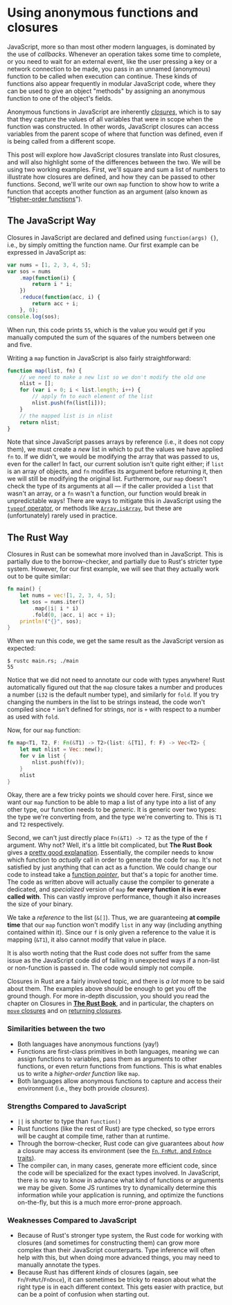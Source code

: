 # Using anonymous functions and closures

JavaScript, more so than most other modern languages, is dominated by
the use of *callbacks*. Whenever an operation takes some time to
complete, or you need to wait for an external event, like the user
pressing a key or a network connection to be made, you pass in an
unnamed (anonymous) function to be called when execution can continue.
These kinds of functions also appear frequently in modular JavaScript
code, where they can be used to give an object "methods" by assigning an
anonymous function to one of the object's fields.

Anonymous functions in JavaScript are inherently
[*closures*](https://en.wikipedia.org/wiki/Closure_%28computer_programming%29),
which is to say that they capture the values of all variables that were
in scope when the function was constructed. In other words, JavaScript
closures can access variables from the parent scope of where that
function was defined, even if is being called from a different scope.

This post will explore how JavaScript closures translate into Rust
closures, and will also highlight some of the differences between the
two. We will be using two working examples. First, we'll square and sum
a list of numbers to illustrate how closures are defined, and how they
can be passed to other functions. Second, we'll write our own `map`
function to show how to write a function that accepts another function
as an argument (also known as "[Higher-order
functions](https://en.wikipedia.org/wiki/Higher-order_function)").

## The JavaScript Way

Closures in JavaScript are declared and defined using `function(args) {}`,
i.e., by simply omitting the function name. Our first example can be
expressed in JavaScript as:

```javascript
var nums = [1, 2, 3, 4, 5];
var sos = nums
	.map(function(i) {
		return i * i;
	})
	.reduce(function(acc, i) {
		return acc + i;
	}, 0);
console.log(sos);
```

When run, this code prints `55`, which is the value you would get if you
manually computed the sum of the squares of the numbers between one and
five.

Writing a `map` function in JavaScript is also fairly straightforward:

```javascript
function map(list, fn) {
	// we need to make a new list so we don't modify the old one
	nlist = [];
	for (var i = 0; i < list.length; i++) {
		// apply fn to each element of the list
		nlist.push(fn(list[i]));
	}
	// the mapped list is in nlist
	return nlist;
}
```

Note that since JavaScript passes arrays by reference (i.e., it does
not copy them), we must create a *new* list in which to put the values
we have applied `fn` to. If we didn't, we would be modifying the array
that was passed to us, even for the caller! In fact, our current
solution isn't quite right either; if `list` is an array of objects, and
`fn` modifies its argument before returning it, then we will still be
modifying the original list. Furthermore, our `map` doesn't check the
type of its arguments at all — if the caller provided a `list` that
wasn't an array, or a `fn` wasn't a function, our function would break
in unpredictable ways! There are ways to mitigate this in JavaScript
using the [`typeof`
operator](https://developer.mozilla.org/en-US/docs/Web/JavaScript/Reference/Operators/typeof),
or methods like
[`Array.isArray`](https://developer.mozilla.org/en-US/docs/Web/JavaScript/Reference/Global_Objects/Array/isArray),
but these are (unfortunately) rarely used in practice.

## The Rust Way

Closures in Rust can be somewhat more involved than in JavaScript. This
is partially due to the borrow-checker, and partially due to Rust's
stricter type system. However, for our first example, we will see that
they actually work out to be quite similar:

```rust
fn main() {
    let nums = vec![1, 2, 3, 4, 5];
    let sos = nums.iter()
	    .map(|i| i * i)
	    .fold(0, |acc, i| acc + i);
    println!("{}", sos);
}
```

When we run this code, we get the same result as the JavaScript version
as expected:

```console
$ rustc main.rs; ./main
55
```

Notice that we did not need to annotate our code with types anywhere!
Rust automatically figured out that the `map` closure takes a number and
produces a number (`i32` is the default number type), and similarly for
`fold`. If you try changing the numbers in the list to be strings
instead, the code won't compiled since `*` isn't defined for strings,
nor is `+` with respect to a number as used with `fold`.

Now, for our `map` function:

```rust
fn map<T1, T2, F: Fn(&T1) -> T2>(list: &[T1], f: F) -> Vec<T2> {
    let mut nlist = Vec::new();
    for v in list {
        nlist.push(f(v));
    }
    nlist
}
```

Okay, there are a few tricky points we should cover here. First, since
we want our `map` function to be able to map a list of any type into a
list of any other type, our function needs to be *generic*. It is
generic over two types: the type we're converting from, and the type
we're converting to. This is `T1` and `T2` respectively.

Second, we can't just directly place `Fn(&T1) -> T2` as the type of the
`f` argument. Why not? Well, it's a little bit complicated, but **The
Rust Book** gives a [pretty good
explanation](https://doc.rust-lang.org/book/closures.html#taking-closures-as-arguments).
Essentially, the compiler needs to know which function to *actually*
call in order to generate the code for `map`. It's not satisfied by just
anything that can act as a function. We could change our code to instead
take a [function
*pointer*](https://doc.rust-lang.org/book/closures.html#function-pointers-and-closures),
but that's a topic for another time. The code as written above will
actually cause the compiler to generate a dedicated, and *specialized*
version of `map` **for every function it is ever called with**. This can
vastly improve performance, though it also increases the size of your
binary.

We take a *reference* to the list (`&[]`). Thus, we are guaranteeing
**at compile time** that our `map` function won't modify `list` in any
way (including anything contained within it). Since our `f` is only
given a reference to the value it is mapping (`&T1`), it also cannot
modify that value in place.

It is also worth noting that the Rust code does not suffer from the
same issue as the JavaScript code did of failing in unexpected ways if a
non-list or non-function is passed in. The code would simply not
compile.

Closures in Rust are a fairly involved topic, and there is *a lot* more
to be said about them. The examples above should be enough to get you
off the ground though. For more in-depth discussion, you should you read
the chapter on Closures in [**The Rust
Book**](https://doc.rust-lang.org/book/closures.html), and in
particular, the chapters on [`move`
closures](https://doc.rust-lang.org/book/closures.html#move-closures)
and on [returning
closures](https://doc.rust-lang.org/book/closures.html#returning-closures).

### Similarities between the two

 - Both languages have anonymous functions (yay!)
 - Functions are first-class primitives in both languages, meaning we
   can assign functions to variables, pass them as arguments to other
   functions, or even return functions from functions. This is what
   enables us to write a *higher-order function* like `map`.
 - Both languages allow anonymous functions to capture and access their
   environment (i.e., they both provide *closures*).

### Strengths Compared to JavaScript

 - `||` is shorter to type than `function()`
 - Rust functions (like the rest of Rust) are type checked, so type
   errors will be caught at compile time, rather than at runtime.
 - Through the borrow-checker, Rust code can give guarantees about *how*
   a closure may access its environment (see the [`Fn`, `FnMut`, and
   `FnOnce` traits](https://doc.rust-lang.org/std/ops/trait.FnMut.html)).
 - The compiler can, in many cases, generate more efficient code, since
   the code will be specialized for the exact types involved. In
   JavaScript, there is no way to know in advance what kind of functions
   or arguments we may be given. Some JS runtimes try to dynamically
   determine this information while your application is running, and
   optimize the functions on-the-fly, but this is a much more
   error-prone approach.

### Weaknesses Compared to JavaScript

 - Because of Rust's stronger type system, the Rust code for working
   with closures (and sometimes for constructing them) can grow more
   complex than their JavaScript counterparts. Type inference will often
   help with this, but when doing more advanced things, you may need to
   manually annotate the types.
 - Because Rust has different *kinds* of closures (again, see
   `Fn`/`FnMut`/`FnOnce`), it can sometimes be tricky to reason about
   what the right type is in each different context. This gets easier
   with practice, but can be a point of confusion when starting out.
